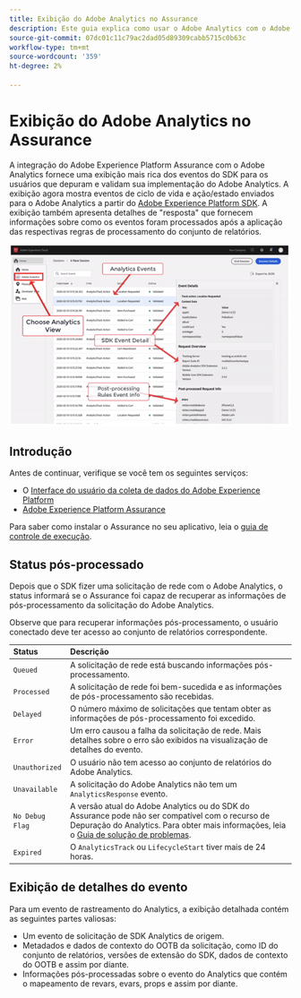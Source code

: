 ```yaml
---
title: Exibição do Adobe Analytics no Assurance
description: Este guia explica como usar o Adobe Analytics com o Adobe Experience Platform Assurance.
source-git-commit: 07dc01c11c79ac2dad05d89309cabb5715c0b63c
workflow-type: tm+mt
source-wordcount: '359'
ht-degree: 2%

---
```



# Exibição do Adobe Analytics no Assurance

A integração do Adobe Experience Platform Assurance com o Adobe Analytics fornece uma exibição mais rica dos eventos do SDK para os usuários que depuram e validam sua implementação do Adobe Analytics. A exibição agora mostra eventos de ciclo de vida e ação/estado enviados para o Adobe Analytics a partir do [Adobe Experience Platform SDK](https://developer.adobe.com/client-sdks/documentation/adobe-analytics/). A exibição também apresenta detalhes de &quot;resposta&quot; que fornecem informações sobre como os eventos foram processados após a aplicação das respectivas regras de processamento do conjunto de relatórios.

![](./images/adobe-analytics/overview.png)

## Introdução

Antes de continuar, verifique se você tem os seguintes serviços:

- O [Interface do usuário da coleta de dados do Adobe Experience Platform](https://experience.adobe.com/#/data-collection/)
- [Adobe Experience Platform Assurance](https://experience.adobe.com/assurance)

Para saber como instalar o Assurance no seu aplicativo, leia o [guia de controle de execução](../tutorials/implement-assurance.md).

## Status pós-processado

Depois que o SDK fizer uma solicitação de rede com o Adobe Analytics, o status informará se o Assurance foi capaz de recuperar as informações de pós-processamento da solicitação do Adobe Analytics.

Observe que para recuperar informações pós-processamento, o usuário conectado deve ter acesso ao conjunto de relatórios correspondente.

| Status | Descrição |
| :----- | :---------- |
| `Queued` | A solicitação de rede está buscando informações pós-processamento. |
| `Processed` | A solicitação de rede foi bem-sucedida e as informações de pós-processamento são recebidas. |
| `Delayed` | O número máximo de solicitações que tentam obter as informações de pós-processamento foi excedido. |
| `Error` | Um erro causou a falha da solicitação de rede. Mais detalhes sobre o erro são exibidos na visualização de detalhes do evento. |
| `Unauthorized` | O usuário não tem acesso ao conjunto de relatórios do Adobe Analytics. |
| `Unavailable` | A solicitação do Adobe Analytics não tem um `AnalyticsResponse` evento. |
| `No Debug Flag` | A versão atual do Adobe Analytics ou do SDK do Assurance pode não ser compatível com o recurso de Depuração do Analytics. Para obter mais informações, leia o [Guia de solução de problemas](../troubleshooting.md). |
| `Expired` | O `AnalyticsTrack` ou `LifecycleStart` tiver mais de 24 horas. |

## Exibição de detalhes do evento

Para um evento de rastreamento do Analytics, a exibição detalhada contém as seguintes partes valiosas:

- Um evento de solicitação de SDK Analytics de origem.
- Metadados e dados de contexto do OOTB da solicitação, como ID do conjunto de relatórios, versões de extensão do SDK, dados de contexto do OOTB e assim por diante.
- Informações pós-processadas sobre o evento do Analytics que contém o mapeamento de revars, evars, props e assim por diante.
